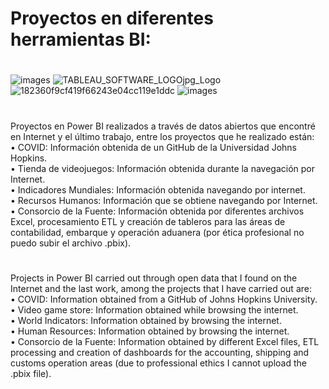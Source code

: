 # Proyectos en diferentes herramientas BI:

#
![images](https://user-images.githubusercontent.com/27865066/175987761-703f25f5-6f71-4af4-8c01-98303ddd9718.jpg)
![TABLEAU_SOFTWARE_LOGOjpg_Logo](https://user-images.githubusercontent.com/27865066/230251710-dfd6c4ff-b502-46ac-9e07-496635ada4a7.jpg)
![182360f9cf419f66243e04cc119e1ddc](https://user-images.githubusercontent.com/27865066/230251804-5d63a02b-ac9e-4ce7-9eb8-26c70cb76884.jpg)
![images](https://user-images.githubusercontent.com/27865066/230252028-59e1f27d-d114-463d-a925-c769b7fe5c02.jpg)


#
Proyectos en Power BI realizados a través de datos abiertos que encontré en Internet y el último trabajo, entre los proyectos que he realizado están: <br>
• COVID: Información obtenida de un GitHub de la Universidad Johns Hopkins. <br>
• Tienda de videojuegos: Información obtenida durante la navegación por Internet. <br>
• Indicadores Mundiales: Información obtenida navegando por internet. <br>
• Recursos Humanos: Información que se obtiene navegando por Internet. <br>
• Consorcio de la Fuente: Información obtenida por diferentes archivos Excel, procesamiento ETL y creación de tableros para las áreas de contabilidad, embarque y operación aduanera (por ética profesional no puedo subir el archivo .pbix).

#
Projects in Power BI carried out through open data that I found on the Internet and the last work, among the projects that I have carried out are: <br>
• COVID: Information obtained from a GitHub of Johns Hopkins University. <br>
• Video game store: Information obtained while browsing the internet. <br>
• World Indicators: Information obtained by browsing the internet. <br>
• Human Resources: Information obtained by browsing the internet. <br>
• Consorcio de la Fuente: Information obtained by different Excel files, ETL processing and creation of dashboards for the accounting, shipping and customs operation areas (due to professional ethics I cannot upload the .pbix file).
